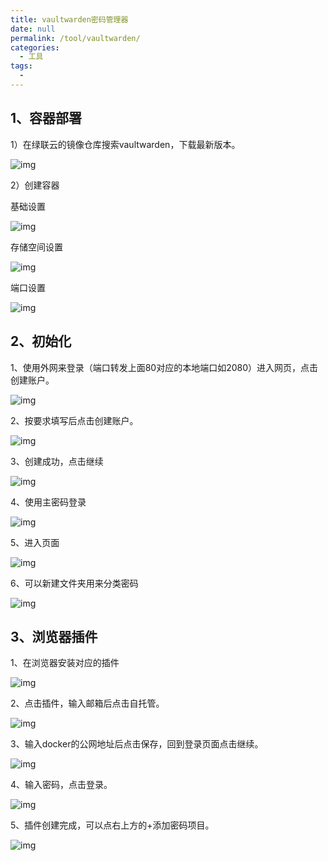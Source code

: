 ```yaml
---
title: vaultwarden密码管理器
date: null
permalink: /tool/vaultwarden/
categories: 
  - 工具
tags: 
  - 
---
```

## 1、容器部署

1）在绿联云的镜像仓库搜索vaultwarden，下载最新版本。

![img](./img/0201.png)

2）创建容器

基础设置

![img](./img/0202.png)

存储空间设置

![img](./img/0203.png)

端口设置

![img](./img/0204.png)


## 2、初始化

1、使用外网来登录（端口转发上面80对应的本地端口如2080）进入网页，点击创建账户。

![img](./img/0205.png)


2、按要求填写后点击创建账户。

![img](./img/0206.png)

3、创建成功，点击继续

![img](./img/0207.png)

4、使用主密码登录

![img](./img/0208.png)

5、进入页面

![img](./img/0209.png)

6、可以新建文件夹用来分类密码

![img](./img/0210.png)

## 3、浏览器插件

1、在浏览器安装对应的插件

![img](./img/0211.png)

2、点击插件，输入邮箱后点击自托管。

![img](./img/0212.png)

3、输入docker的公网地址后点击保存，回到登录页面点击继续。

![img](./img/0213.png)

4、输入密码，点击登录。

![img](./img/0214.png)

5、插件创建完成，可以点右上方的+添加密码项目。

![img](./img/0215.png)

